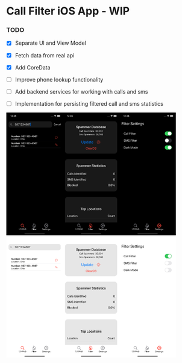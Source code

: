 # Call Filter iOS App - WIP

### TODO
- [x] Separate UI and View Model
- [x] Fetch data from real api
- [x] Add CoreData
- [ ] Improve phone lookup functionality
- [ ] Add backend services for working with calls and sms
- [ ] Implementation for persisting filtered call and sms statistics


<img src="https://github.com/ghmanoj/Call-Filter/blob/727ae6e41eab748f7554cb81c7318de3f823d374/demo/lookup_darkmode.png" width=150 align=left><img src="https://github.com/ghmanoj/Call-Filter/blob/727ae6e41eab748f7554cb81c7318de3f823d374/demo/filter_darkmode.png" width=150 align=left><img src="https://github.com/ghmanoj/Call-Filter/blob/727ae6e41eab748f7554cb81c7318de3f823d374/demo/settings_darkmode.png" width=150 align=left>

<img src="https://github.com/ghmanoj/Call-Filter/blob/727ae6e41eab748f7554cb81c7318de3f823d374/demo/lookup_lightmode.png" width=150 align=left><img src="https://github.com/ghmanoj/Call-Filter/blob/727ae6e41eab748f7554cb81c7318de3f823d374/demo/filter_lightmode.png" width=150 align=left><img src="https://github.com/ghmanoj/Call-Filter/blob/727ae6e41eab748f7554cb81c7318de3f823d374/demo/settings_lightmode.png" width=150 align=left>
